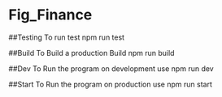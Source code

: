 
# Fig_Finance

##Testing
To run test
npm run test

##Build
To Build a production Build
npm run build

##Dev
To Run the program on development use
npm run dev

##Start
To Run the program on production use
npm run start




